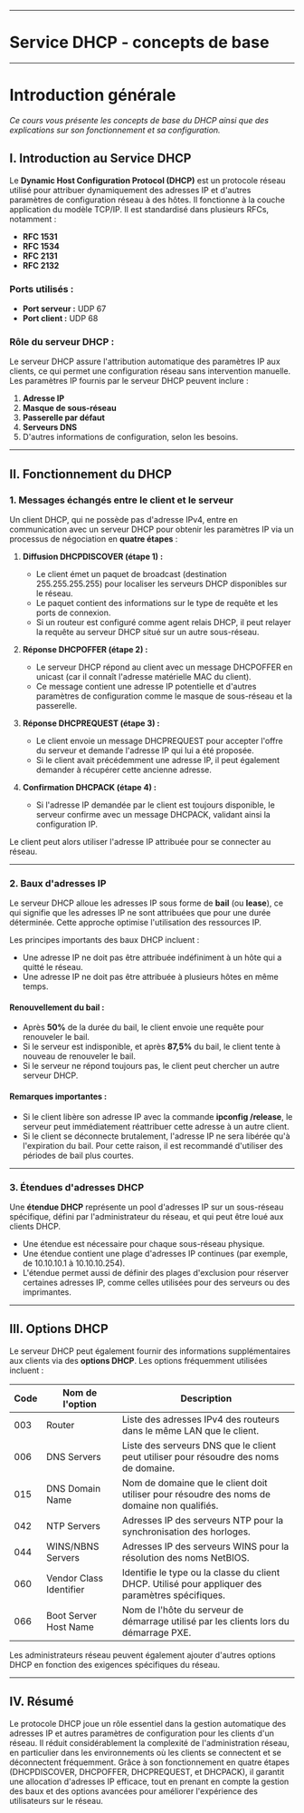----------------------
# Service DHCP - concepts de base
----------------------

# Introduction générale

*Ce cours vous présente les concepts de base du DHCP ainsi que des explications sur son fonctionnement et sa configuration.*

## I. Introduction au Service DHCP

Le **Dynamic Host Configuration Protocol (DHCP)** est un protocole réseau utilisé pour attribuer dynamiquement des adresses IP et d'autres paramètres de configuration réseau à des hôtes. Il fonctionne à la couche application du modèle TCP/IP. Il est standardisé dans plusieurs RFCs, notamment :
- **RFC 1531**
- **RFC 1534**
- **RFC 2131**
- **RFC 2132**

### Ports utilisés :
- **Port serveur :** UDP 67
- **Port client :** UDP 68

### Rôle du serveur DHCP :
Le serveur DHCP assure l'attribution automatique des paramètres IP aux clients, ce qui permet une configuration réseau sans intervention manuelle. Les paramètres IP fournis par le serveur DHCP peuvent inclure :
1. **Adresse IP**
2. **Masque de sous-réseau**
3. **Passerelle par défaut**
4. **Serveurs DNS**
5. D'autres informations de configuration, selon les besoins.

---

## II. Fonctionnement du DHCP

### 1. Messages échangés entre le client et le serveur

Un client DHCP, qui ne possède pas d'adresse IPv4, entre en communication avec un serveur DHCP pour obtenir les paramètres IP via un processus de négociation en **quatre étapes** :

1. **Diffusion DHCPDISCOVER (étape 1) :**
   - Le client émet un paquet de broadcast (destination 255.255.255.255) pour localiser les serveurs DHCP disponibles sur le réseau.
   - Le paquet contient des informations sur le type de requête et les ports de connexion.
   - Si un routeur est configuré comme agent relais DHCP, il peut relayer la requête au serveur DHCP situé sur un autre sous-réseau.

2. **Réponse DHCPOFFER (étape 2) :**
   - Le serveur DHCP répond au client avec un message DHCPOFFER en unicast (car il connaît l'adresse matérielle MAC du client).
   - Ce message contient une adresse IP potentielle et d'autres paramètres de configuration comme le masque de sous-réseau et la passerelle.

3. **Réponse DHCPREQUEST (étape 3) :**
   - Le client envoie un message DHCPREQUEST pour accepter l'offre du serveur et demande l'adresse IP qui lui a été proposée.
   - Si le client avait précédemment une adresse IP, il peut également demander à récupérer cette ancienne adresse.

4. **Confirmation DHCPACK (étape 4) :**
   - Si l'adresse IP demandée par le client est toujours disponible, le serveur confirme avec un message DHCPACK, validant ainsi la configuration IP.

Le client peut alors utiliser l'adresse IP attribuée pour se connecter au réseau.

---

### 2. Baux d'adresses IP

Le serveur DHCP alloue les adresses IP sous forme de **bail** (ou **lease**), ce qui signifie que les adresses IP ne sont attribuées que pour une durée déterminée. Cette approche optimise l'utilisation des ressources IP.

Les principes importants des baux DHCP incluent :
- Une adresse IP ne doit pas être attribuée indéfiniment à un hôte qui a quitté le réseau.
- Une adresse IP ne doit pas être attribuée à plusieurs hôtes en même temps.

#### Renouvellement du bail :
- Après **50%** de la durée du bail, le client envoie une requête pour renouveler le bail.
- Si le serveur est indisponible, et après **87,5%** du bail, le client tente à nouveau de renouveler le bail.
- Si le serveur ne répond toujours pas, le client peut chercher un autre serveur DHCP.

#### Remarques importantes :
- Si le client libère son adresse IP avec la commande **ipconfig /release**, le serveur peut immédiatement réattribuer cette adresse à un autre client.
- Si le client se déconnecte brutalement, l'adresse IP ne sera libérée qu'à l'expiration du bail. Pour cette raison, il est recommandé d'utiliser des périodes de bail plus courtes.

---

### 3. Étendues d'adresses DHCP

Une **étendue DHCP** représente un pool d'adresses IP sur un sous-réseau spécifique, défini par l'administrateur du réseau, et qui peut être loué aux clients DHCP.

- Une étendue est nécessaire pour chaque sous-réseau physique.
- Une étendue contient une plage d'adresses IP continues (par exemple, de 10.10.10.1 à 10.10.10.254).
- L'étendue permet aussi de définir des plages d'exclusion pour réserver certaines adresses IP, comme celles utilisées pour des serveurs ou des imprimantes.

---

## III. Options DHCP

Le serveur DHCP peut également fournir des informations supplémentaires aux clients via des **options DHCP**. Les options fréquemment utilisées incluent :

| Code | Nom de l'option            | Description                                                                           |
|------|----------------------------|---------------------------------------------------------------------------------------|
| 003  | Router                     | Liste des adresses IPv4 des routeurs dans le même LAN que le client.                   |
| 006  | DNS Servers                | Liste des serveurs DNS que le client peut utiliser pour résoudre des noms de domaine.  |
| 015  | DNS Domain Name            | Nom de domaine que le client doit utiliser pour résoudre des noms de domaine non qualifiés. |
| 042  | NTP Servers                | Adresses IP des serveurs NTP pour la synchronisation des horloges.                     |
| 044  | WINS/NBNS Servers          | Adresses IP des serveurs WINS pour la résolution des noms NetBIOS.                     |
| 060  | Vendor Class Identifier    | Identifie le type ou la classe du client DHCP. Utilisé pour appliquer des paramètres spécifiques. |
| 066  | Boot Server Host Name      | Nom de l'hôte du serveur de démarrage utilisé par les clients lors du démarrage PXE.   |

Les administrateurs réseau peuvent également ajouter d'autres options DHCP en fonction des exigences spécifiques du réseau.

---

## IV. Résumé

Le protocole DHCP joue un rôle essentiel dans la gestion automatique des adresses IP et autres paramètres de configuration pour les clients d'un réseau. Il réduit considérablement la complexité de l'administration réseau, en particulier dans les environnements où les clients se connectent et se déconnectent fréquemment. Grâce à son fonctionnement en quatre étapes (DHCPDISCOVER, DHCPOFFER, DHCPREQUEST, et DHCPACK), il garantit une allocation d'adresses IP efficace, tout en prenant en compte la gestion des baux et des options avancées pour améliorer l'expérience des utilisateurs sur le réseau.


